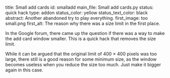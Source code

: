 title: Small add cards
id: smalladd
main_file: Small add cards.py
status: quick hack
type: addon
status_color: yellow
status_text_color: black
abstract: Another abandoned try to play everything.
first_image: too small.png
first_alt: The reason why there was a size limit in the first place.

In the Google forum, there came up the question if there was a way to
make the add card window smaller. This is a quick hack that removes
the size limit.

While it can be argued that the original limit of 400 &times; 400
pixels was too large, there still is a good reason for some minimum
size, as the window becomes useless when you reduce the size too
much. Just make it bigger again in this case.
